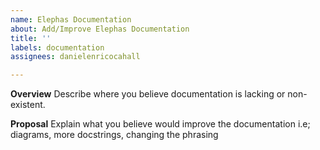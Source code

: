 ```yaml
---
name: Elephas Documentation
about: Add/Improve Elephas Documentation
title: ''
labels: documentation
assignees: danielenricocahall

---
```


**Overview**
Describe where you believe documentation is lacking or non-existent.

**Proposal**
Explain what you believe would improve the documentation i.e; diagrams, more docstrings, changing the phrasing

